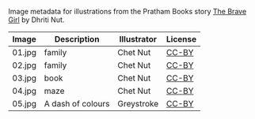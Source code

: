 Image metadata for illustrations from the Pratham Books story [The Brave Girl](https://storyweaver.org.in/stories/2330-the-brave-girl) by Dhriti Nut.

Image | Description | Illustrator | License
----- | ----------- | ----------- | -------
01.jpg | family | Chet Nut | [CC-BY](https://creativecommons.org/licenses/by/4.0/)
02.jpg | family | Chet Nut | [CC-BY](https://creativecommons.org/licenses/by/4.0/)
03.jpg | book | Chet Nut | [CC-BY](https://creativecommons.org/licenses/by/4.0/)
04.jpg | maze | Chet Nut | [CC-BY](https://creativecommons.org/licenses/by/4.0/)
05.jpg | A dash of colours | Greystroke | [CC-BY](https://creativecommons.org/licenses/by/4.0/)
